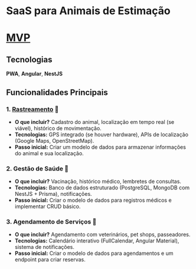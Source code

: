 # SaaS para Animais de Estimação

# [MVP](./topicos/mvp.md)

## Tecnologias

**PWA**, **Angular**, **NestJS**

## Funcionalidades Principais

### 1. [Rastreamento](./topicos/rastreamento.md) 📍

- **O que incluir?** Cadastro do animal, localização em tempo real (se viável), histórico de movimentação.
- **Tecnologias:** GPS integrado (se houver hardware), APIs de localização (Google Maps, OpenStreetMap).
- **Passo inicial:** Criar um modelo de dados para armazenar informações do animal e sua localização.

### 2. Gestão de Saúde 🏥

- **O que incluir?** Vacinação, histórico médico, lembretes de consultas.
- **Tecnologias:** Banco de dados estruturado (PostgreSQL, MongoDB com NestJS + Prisma), notificações.
- **Passo inicial:** Criar o modelo de dados para registros médicos e implementar CRUD básico.

### 3. Agendamento de Serviços 📅

- **O que incluir?** Agendamento com veterinários, pet shops, passeadores.
- **Tecnologias:** Calendário interativo (FullCalendar, Angular Material), sistema de notificações.
- **Passo inicial:** Criar o modelo de dados para agendamentos e um endpoint para criar reservas.
